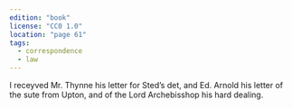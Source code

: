 ```yaml
---
edition: "book"
license: "CC0 1.0"
location: "page 61"
tags:
  - correspondence
  - law
---
```

I receyved Mr. Thynne his
letter for Sted’s det, and Ed. Arnold his letter of the sute from
Upton, and of the Lord Archebisshop his hard dealing.
